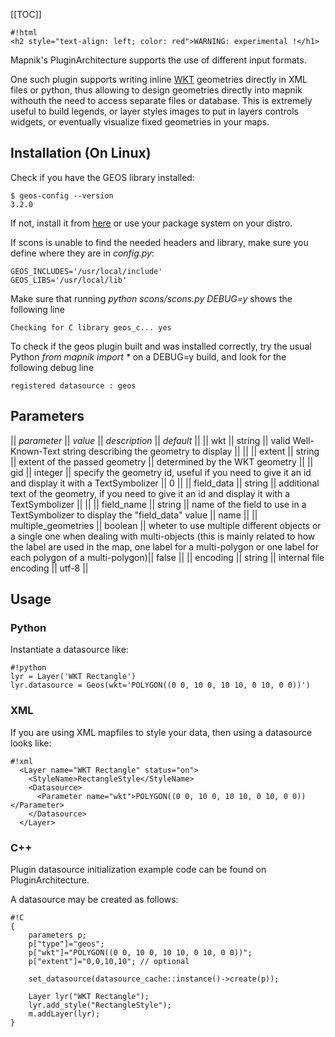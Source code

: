 <!-- Name: GEOS -->
<!-- Version: 6 -->
<!-- Last-Modified: 2011/08/10 13:41:42 -->
<!-- Author: springmeyer -->
[[TOC]]


    #!html
    <h2 style="text-align: left; color: red">WARNING: experimental !</h1>

Mapnik's PluginArchitecture supports the use of different input formats.

One such plugin supports writing inline [WKT](http://en.wikipedia.org/wiki/Well-known_text) geometries directly in XML files or python, thus allowing to design geometries directly into mapnik withouth the need to access separate files or database. This is extremely useful to build legends, or layer styles images to put in layers controls widgets, or eventually visualize fixed geometries in your maps.


## Installation (On Linux)

Check if you have the GEOS library installed:


    $ geos-config --version
    3.2.0

If not, install it from [here](http://trac.osgeo.org/geos/) or use your package system on your distro.

If scons is unable to find the needed headers and library, make sure you define where they are in _config.py_:


    GEOS_INCLUDES='/usr/local/include'
    GEOS_LIBS='/usr/local/lib'

Make sure that running _python scons/scons.py DEBUG=y_ shows the following line

    Checking for C library geos_c... yes

To check if the geos plugin built and was installed correctly, try the usual Python _from mapnik import *_ on a DEBUG=y build, and look for the following debug line

    registered datasource : geos

## Parameters

|| *parameter*       || *value*  || *description* || *default* ||
|| wkt                   || string       || valid Well-Known-Text string describing the geometry to display || ||
|| extent                || string       || extent of the passed geometry || determined by the WKT geometry ||
|| gid                   || integer      || specify the geometry id, useful if you need to give it an id and display it with a TextSymbolizer || 0 ||
|| field_data            || string       || additional text of the geometry, if you need to give it an id and display it with a TextSymbolizer || ||
|| field_name            || string       || name of the field to use in a TextSymbolizer to display the "field_data" value || name ||
|| multiple_geometries   || boolean      || wheter to use multiple different objects or a single one when dealing with multi-objects (this is mainly related to how the label are used in the map, one label for a multi-polygon or one label for each polygon of a multi-polygon)|| false ||
|| encoding              || string       || internal file encoding || utf-8 ||

## Usage

### Python

Instantiate a datasource like:

    #!python
    lyr = Layer('WKT Rectangle')
    lyr.datasource = Geos(wkt='POLYGON((0 0, 10 0, 10 10, 0 10, 0 0))')

### XML

If you are using XML mapfiles to style your data, then using a datasource looks like:


    #!xml
      <Layer name="WKT Rectangle" status="on">
        <StyleName>RectangleStyle</StyleName>
        <Datasource>
          <Parameter name="wkt">POLYGON((0 0, 10 0, 10 10, 0 10, 0 0))</Parameter>
        </Datasource>
      </Layer>


### C++

Plugin datasource initialization example code can be found on PluginArchitecture.

A  datasource may be created as follows:


    #!C
    {
        parameters p;
        p["type"]="geos";
        p["wkt"]="POLYGON((0 0, 10 0, 10 10, 0 10, 0 0))";
        p["extent"]="0,0,10,10"; // optional
    
        set_datasource(datasource_cache::instance()->create(p));
    
        Layer lyr("WKT Rectangle");
        lyr.add_style("RectangleStyle");
        m.addLayer(lyr);
    }